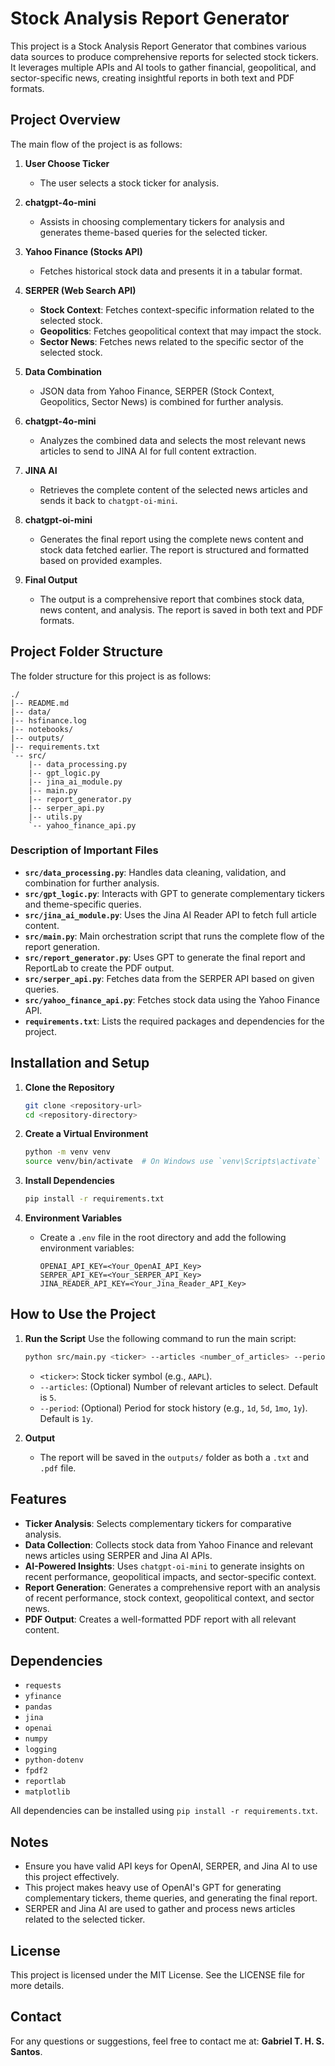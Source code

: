 # Stock Analysis Report Generator

This project is a Stock Analysis Report Generator that combines various data sources to produce comprehensive reports for selected stock tickers. It leverages multiple APIs and AI tools to gather financial, geopolitical, and sector-specific news, creating insightful reports in both text and PDF formats.

## Project Overview

The main flow of the project is as follows:

1. **User Choose Ticker**
   - The user selects a stock ticker for analysis.

2. **chatgpt-4o-mini**
   - Assists in choosing complementary tickers for analysis and generates theme-based queries for the selected ticker.

3. **Yahoo Finance (Stocks API)**
   - Fetches historical stock data and presents it in a tabular format.

4. **SERPER (Web Search API)**
   - **Stock Context**: Fetches context-specific information related to the selected stock.
   - **Geopolitics**: Fetches geopolitical context that may impact the stock.
   - **Sector News**: Fetches news related to the specific sector of the selected stock.

5. **Data Combination**
   - JSON data from Yahoo Finance, SERPER (Stock Context, Geopolitics, Sector News) is combined for further analysis.

6. **chatgpt-4o-mini**
   - Analyzes the combined data and selects the most relevant news articles to send to JINA AI for full content extraction.

7. **JINA AI**
   - Retrieves the complete content of the selected news articles and sends it back to `chatgpt-oi-mini`.

8. **chatgpt-oi-mini**
   - Generates the final report using the complete news content and stock data fetched earlier. The report is structured and formatted based on provided examples.

9. **Final Output**
   - The output is a comprehensive report that combines stock data, news content, and analysis. The report is saved in both text and PDF formats.

## Project Folder Structure

The folder structure for this project is as follows:

```
./
|-- README.md
|-- data/
|-- hsfinance.log
|-- notebooks/
|-- outputs/
|-- requirements.txt
`-- src/
    |-- data_processing.py
    |-- gpt_logic.py
    |-- jina_ai_module.py
    |-- main.py
    |-- report_generator.py
    |-- serper_api.py
    |-- utils.py
    `-- yahoo_finance_api.py
```

### Description of Important Files

- **`src/data_processing.py`**: Handles data cleaning, validation, and combination for further analysis.
- **`src/gpt_logic.py`**: Interacts with GPT to generate complementary tickers and theme-specific queries.
- **`src/jina_ai_module.py`**: Uses the Jina AI Reader API to fetch full article content.
- **`src/main.py`**: Main orchestration script that runs the complete flow of the report generation.
- **`src/report_generator.py`**: Uses GPT to generate the final report and ReportLab to create the PDF output.
- **`src/serper_api.py`**: Fetches data from the SERPER API based on given queries.
- **`src/yahoo_finance_api.py`**: Fetches stock data using the Yahoo Finance API.
- **`requirements.txt`**: Lists the required packages and dependencies for the project.

## Installation and Setup

1. **Clone the Repository**
   ```sh
   git clone <repository-url>
   cd <repository-directory>
   ```

2. **Create a Virtual Environment**
   ```sh
   python -m venv venv
   source venv/bin/activate  # On Windows use `venv\Scripts\activate`
   ```

3. **Install Dependencies**
   ```sh
   pip install -r requirements.txt
   ```

4. **Environment Variables**
   - Create a `.env` file in the root directory and add the following environment variables:
     ```
     OPENAI_API_KEY=<Your_OpenAI_API_Key>
     SERPER_API_KEY=<Your_SERPER_API_Key>
     JINA_READER_API_KEY=<Your_Jina_Reader_API_Key>
     ```

## How to Use the Project

1. **Run the Script**
   Use the following command to run the main script:
   ```sh
   python src/main.py <ticker> --articles <number_of_articles> --period <stock_period>
   ```
   - `<ticker>`: Stock ticker symbol (e.g., `AAPL`).
   - `--articles`: (Optional) Number of relevant articles to select. Default is `5`.
   - `--period`: (Optional) Period for stock history (e.g., `1d`, `5d`, `1mo`, `1y`). Default is `1y`.

2. **Output**
   - The report will be saved in the `outputs/` folder as both a `.txt` and `.pdf` file.

## Features

- **Ticker Analysis**: Selects complementary tickers for comparative analysis.
- **Data Collection**: Collects stock data from Yahoo Finance and relevant news articles using SERPER and Jina AI APIs.
- **AI-Powered Insights**: Uses `chatgpt-oi-mini` to generate insights on recent performance, geopolitical impacts, and sector-specific context.
- **Report Generation**: Generates a comprehensive report with an analysis of recent performance, stock context, geopolitical context, and sector news.
- **PDF Output**: Creates a well-formatted PDF report with all relevant content.

## Dependencies

- `requests`
- `yfinance`
- `pandas`
- `jina`
- `openai`
- `numpy`
- `logging`
- `python-dotenv`
- `fpdf2`
- `reportlab`
- `matplotlib`

All dependencies can be installed using `pip install -r requirements.txt`.

## Notes

- Ensure you have valid API keys for OpenAI, SERPER, and Jina AI to use this project effectively.
- This project makes heavy use of OpenAI's GPT for generating complementary tickers, theme queries, and generating the final report.
- SERPER and Jina AI are used to gather and process news articles related to the selected ticker.

## License

This project is licensed under the MIT License. See the LICENSE file for more details.

## Contact

For any questions or suggestions, feel free to contact me at: **Gabriel T. H. S. Santos**.

